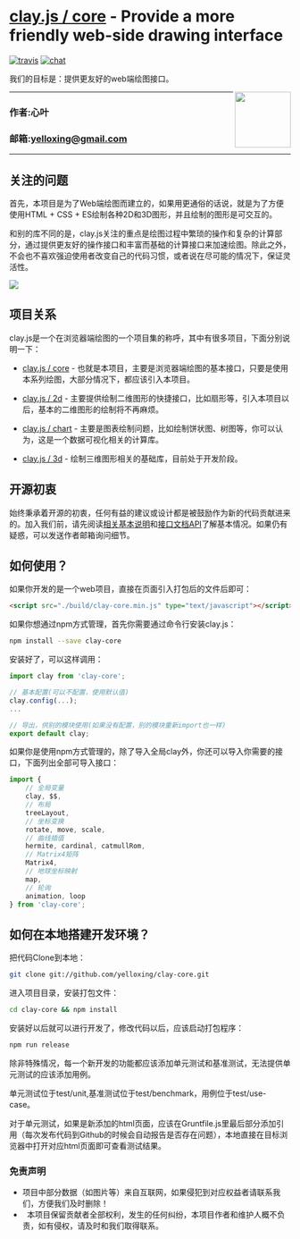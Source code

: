 [clay.js / core](https://yelloxing.github.io/clay-core/doc/) - Provide a more friendly web-side drawing interface
==================================================

[![travis](https://www.travis-ci.org/yelloxing/clay-core.svg?branch=master)](https://www.travis-ci.org/yelloxing/clay-core)
[![chat](https://github.com/yelloxing/clay-core/blob/master/data/chat.svg)](https://github.com/yelloxing/clay-core/issues)

我们的目标是：提供更友好的web端绘图接口。

<img align="right" height="100" src="https://github.com/yelloxing/clay-core/blob/master/clay.png">

****
### 作者:心叶
### 邮箱:yelloxing@gmail.com
****

关注的问题
--------------------------------------
首先，本项目是为了Web端绘图而建立的，如果用更通俗的话说，就是为了方便使用HTML + CSS + ES绘制各种2D和3D图形，并且绘制的图形是可交互的。

和别的库不同的是，clay.js关注的重点是绘图过程中繁琐的操作和复杂的计算部分，通过提供更友好的操作接口和丰富而基础的计算接口来加速绘图。除此之外，不会也不喜欢强迫使用者改变自己的代码习惯，或者说在尽可能的情况下，保证灵活性。

[![](https://github.com/yelloxing/clay-core/blob/master/doc/images/clay-readme.jpg)](https://yelloxing.github.io/clay-core/doc/)

项目关系
--------------------------------------
clay.js是一个在浏览器端绘图的一个项目集的称呼，其中有很多项目，下面分别说明一下：

* [clay.js / core](https://yelloxing.github.io/clay-core/doc/) - 也就是本项目，主要是浏览器端绘图的基本接口，只要是使用本系列绘图，大部分情况下，都应该引入本项目。

* [clay.js / 2d](https://github.com/yelloxing/clay-2d) - 主要提供绘制二维图形的快捷接口，比如扇形等，引入本项目以后，基本的二维图形的绘制将不再麻烦。

* [clay.js / chart](https://github.com/yelloxing/clay-chart) - 主要是图表绘制问题，比如绘制饼状图、树图等，你可以认为，这是一个数据可视化相关的计算库。

* [clay.js / 3d](https://github.com/yelloxing/clay-3d) - 绘制三维图形相关的基础库，目前处于开发阶段。

开源初衷
--------------------------------------
始终秉承着开源的初衷，任何有益的建议或设计都是被鼓励作为新的代码贡献进来的。加入我们前，请先阅读[相关基本说明](https://github.com/yelloxing/clay-core/blob/master/.github/CONTRIBUTING.md)和[接口文档API](https://yelloxing.github.io/clay-core/doc)了解基本情况。如果仍有疑惑，可以发送作者邮箱询问细节。

如何使用？
--------------------------------------
如果你开发的是一个web项目，直接在页面引入打包后的文件后即可：

```html
<script src="./build/clay-core.min.js" type="text/javascript"></script>
```

如果你想通过npm方式管理，首先你需要通过命令行安装clay.js：

```bash
npm install --save clay-core
```

安装好了，可以这样调用：

```js
import clay from 'clay-core';

// 基本配置(可以不配置，使用默认值)
clay.config(...);
...

// 导出，供别的模块使用(如果没有配置，别的模块重新import也一样)
export default clay;
```

如果你是使用npm方式管理的，除了导入全局clay外，你还可以导入你需要的接口，下面列出全部可导入接口：

```js
import {
    // 全局变量
    clay, $$,
    // 布局
    treeLayout,
    // 坐标变换
    rotate, move, scale,
    // 曲线插值
    hermite, cardinal, catmullRom,
    // Matrix4矩阵
    Matrix4,
    // 地球坐标映射
    map,
    // 轮询
    animation, loop
} from 'clay-core';
```

如何在本地搭建开发环境？
--------------------------------------

把代码Clone到本地：

```bash
git clone git://github.com/yelloxing/clay-core.git
```

进入项目目录，安装打包文件：

```bash
cd clay-core && npm install
```

安装好以后就可以进行开发了，修改代码以后，应该启动打包程序：

```bash
npm run release
```

除非特殊情况，每一个新开发的功能都应该添加单元测试和基准测试，无法提供单元测试的应该添加用例。

单元测试位于test/unit,基准测试位于test/benchmark，用例位于test/use-case。

对于单元测试，如果是新添加的html页面，应该在Gruntfile.js里最后部分添加引用（每次发布代码到Github的时候会自动报告是否存在问题），本地直接在目标浏览器中打开对应html页面即可查看测试结果。

### 免责声明

*   项目中部分数据（如图片等）来自互联网，如果侵犯到对应权益者请联系我们，方便我们及时删除！
*   本项目保留贡献者全部权利，发生的任何纠纷，本项目作者和维护人概不负责，如有侵权，请及时和我们取得联系。
